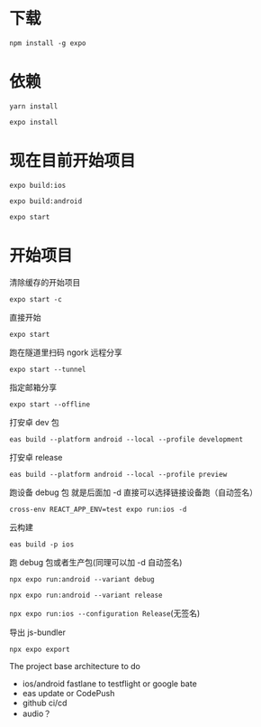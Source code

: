 # 下载

`npm install -g expo`

# 依赖

`yarn install`

`expo install`

# 现在目前开始项目

`expo build:ios`

`expo build:android`

`expo start`

# 开始项目

清除缓存的开始项目

`expo start -c`

直接开始

`expo start`

跑在隧道里扫码 ngork 远程分享

`expo start --tunnel`

指定邮箱分享

`expo start --offline`

打安卓 dev 包

`eas build --platform android --local --profile development`

打安卓 release

`eas build --platform android --local --profile preview`

跑设备 debug 包 就是后面加 -d 直接可以选择链接设备跑（自动签名）

`cross-env REACT_APP_ENV=test expo run:ios -d`

云构建

`eas build -p ios`

跑 debug 包或者生产包(同理可以加 -d 自动签名)

`npx expo run:android --variant debug`

`npx expo run:android --variant release`

`npx expo run:ios --configuration Release`(无签名)

导出 js-bundler

`npx expo export`

The project base architecture to do

- ios/android fastlane to testflight or google bate
- eas update or CodePush
- github ci/cd
- audio？
